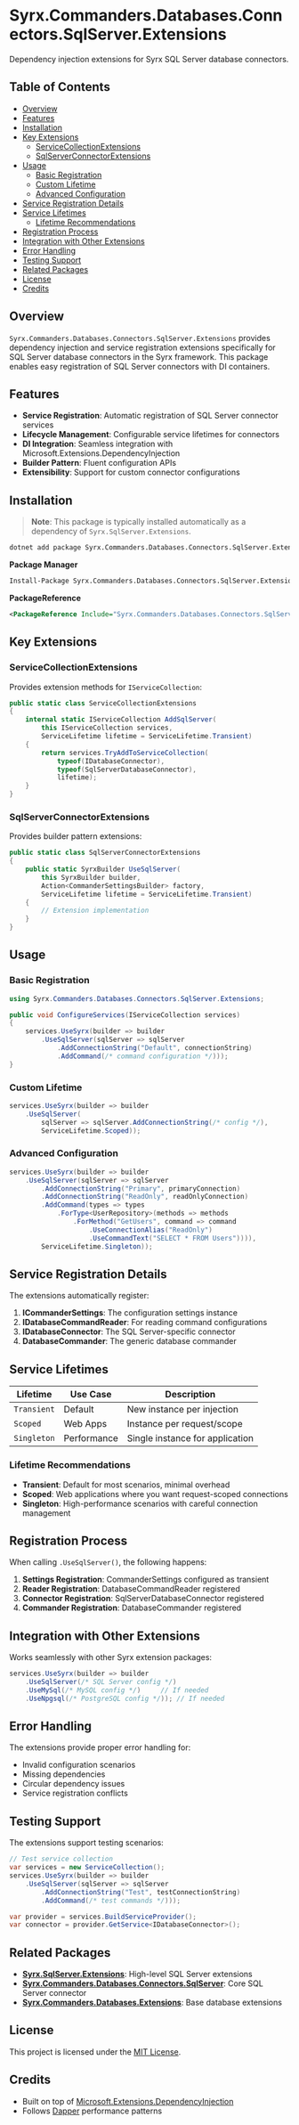 # Syrx.Commanders.Databases.Connectors.SqlServer.Extensions

Dependency injection extensions for Syrx SQL Server database connectors.

## Table of Contents

- [Overview](#overview)
- [Features](#features)
- [Installation](#installation)
- [Key Extensions](#key-extensions)
  - [ServiceCollectionExtensions](#servicecollectionextensions)
  - [SqlServerConnectorExtensions](#sqlserverconnectorextensions)
- [Usage](#usage)
  - [Basic Registration](#basic-registration)
  - [Custom Lifetime](#custom-lifetime)
  - [Advanced Configuration](#advanced-configuration)
- [Service Registration Details](#service-registration-details)
- [Service Lifetimes](#service-lifetimes)
  - [Lifetime Recommendations](#lifetime-recommendations)
- [Registration Process](#registration-process)
- [Integration with Other Extensions](#integration-with-other-extensions)
- [Error Handling](#error-handling)
- [Testing Support](#testing-support)
- [Related Packages](#related-packages)
- [License](#license)
- [Credits](#credits)

## Overview

`Syrx.Commanders.Databases.Connectors.SqlServer.Extensions` provides dependency injection and service registration extensions specifically for SQL Server database connectors in the Syrx framework. This package enables easy registration of SQL Server connectors with DI containers.

## Features

- **Service Registration**: Automatic registration of SQL Server connector services
- **Lifecycle Management**: Configurable service lifetimes for connectors
- **DI Integration**: Seamless integration with Microsoft.Extensions.DependencyInjection
- **Builder Pattern**: Fluent configuration APIs
- **Extensibility**: Support for custom connector configurations

## Installation

> **Note**: This package is typically installed automatically as a dependency of `Syrx.SqlServer.Extensions`.

```bash
dotnet add package Syrx.Commanders.Databases.Connectors.SqlServer.Extensions
```

**Package Manager**
```bash
Install-Package Syrx.Commanders.Databases.Connectors.SqlServer.Extensions
```

**PackageReference**
```xml
<PackageReference Include="Syrx.Commanders.Databases.Connectors.SqlServer.Extensions" Version="2.4.5" />
```

## Key Extensions

### ServiceCollectionExtensions

Provides extension methods for `IServiceCollection`:

```csharp
public static class ServiceCollectionExtensions
{
    internal static IServiceCollection AddSqlServer(
        this IServiceCollection services, 
        ServiceLifetime lifetime = ServiceLifetime.Transient)
    {
        return services.TryAddToServiceCollection(
            typeof(IDatabaseConnector),
            typeof(SqlServerDatabaseConnector),
            lifetime);
    }
}
```

### SqlServerConnectorExtensions

Provides builder pattern extensions:

```csharp
public static class SqlServerConnectorExtensions
{
    public static SyrxBuilder UseSqlServer(
        this SyrxBuilder builder,
        Action<CommanderSettingsBuilder> factory,
        ServiceLifetime lifetime = ServiceLifetime.Transient)
    {
        // Extension implementation
    }
}
```

## Usage

### Basic Registration

```csharp
using Syrx.Commanders.Databases.Connectors.SqlServer.Extensions;

public void ConfigureServices(IServiceCollection services)
{
    services.UseSyrx(builder => builder
        .UseSqlServer(sqlServer => sqlServer
            .AddConnectionString("Default", connectionString)
            .AddCommand(/* command configuration */)));
}
```

### Custom Lifetime

```csharp
services.UseSyrx(builder => builder
    .UseSqlServer(
        sqlServer => sqlServer.AddConnectionString(/* config */),
        ServiceLifetime.Scoped));
```

### Advanced Configuration

```csharp
services.UseSyrx(builder => builder
    .UseSqlServer(sqlServer => sqlServer
        .AddConnectionString("Primary", primaryConnection)
        .AddConnectionString("ReadOnly", readOnlyConnection)
        .AddCommand(types => types
            .ForType<UserRepository>(methods => methods
                .ForMethod("GetUsers", command => command
                    .UseConnectionAlias("ReadOnly")
                    .UseCommandText("SELECT * FROM Users")))),
        ServiceLifetime.Singleton));
```

## Service Registration Details

The extensions automatically register:

1. **ICommanderSettings**: The configuration settings instance
2. **IDatabaseCommandReader**: For reading command configurations  
3. **IDatabaseConnector**: The SQL Server-specific connector
4. **DatabaseCommander<T>**: The generic database commander

## Service Lifetimes

| Lifetime | Use Case | Description |
|----------|----------|-------------|
| `Transient` | Default | New instance per injection |
| `Scoped` | Web Apps | Instance per request/scope |
| `Singleton` | Performance | Single instance for application |

### Lifetime Recommendations

- **Transient**: Default for most scenarios, minimal overhead
- **Scoped**: Web applications where you want request-scoped connections
- **Singleton**: High-performance scenarios with careful connection management

## Registration Process

When calling `.UseSqlServer()`, the following happens:

1. **Settings Registration**: CommanderSettings configured as transient
2. **Reader Registration**: DatabaseCommandReader registered
3. **Connector Registration**: SqlServerDatabaseConnector registered
4. **Commander Registration**: DatabaseCommander<T> registered

## Integration with Other Extensions

Works seamlessly with other Syrx extension packages:

```csharp
services.UseSyrx(builder => builder
    .UseSqlServer(/* SQL Server config */)
    .UseMySql(/* MySQL config */)     // If needed
    .UseNpgsql(/* PostgreSQL config */)); // If needed
```

## Error Handling

The extensions provide proper error handling for:
- Invalid configuration scenarios
- Missing dependencies
- Circular dependency issues
- Service registration conflicts

## Testing Support

The extensions support testing scenarios:

```csharp
// Test service collection
var services = new ServiceCollection();
services.UseSyrx(builder => builder
    .UseSqlServer(sqlServer => sqlServer
        .AddConnectionString("Test", testConnectionString)
        .AddCommand(/* test commands */)));

var provider = services.BuildServiceProvider();
var connector = provider.GetService<IDatabaseConnector>();
```

## Related Packages

- **[Syrx.SqlServer.Extensions](https://www.nuget.org/packages/Syrx.SqlServer.Extensions/)**: High-level SQL Server extensions
- **[Syrx.Commanders.Databases.Connectors.SqlServer](https://www.nuget.org/packages/Syrx.Commanders.Databases.Connectors.SqlServer/)**: Core SQL Server connector
- **[Syrx.Commanders.Databases.Extensions](https://www.nuget.org/packages/Syrx.Commanders.Databases.Extensions/)**: Base database extensions

## License

This project is licensed under the [MIT License](https://github.com/Syrx/Syrx/blob/main/LICENSE).

## Credits

- Built on top of [Microsoft.Extensions.DependencyInjection](https://github.com/dotnet/extensions)
- Follows [Dapper](https://github.com/DapperLib/Dapper) performance patterns